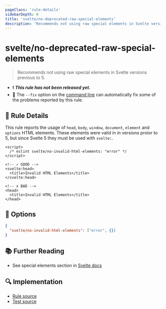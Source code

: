 ```yaml
---
pageClass: 'rule-details'
sidebarDepth: 0
title: 'svelte/no-deprecated-raw-special-elements'
description: 'Recommends not using raw special elements in Svelte versions previous to 5.'
---
```


# svelte/no-deprecated-raw-special-elements

> Recommends not using raw special elements in Svelte versions previous to 5.

- :exclamation: <badge text="This rule has not been released yet." vertical="middle" type="error"> **_This rule has not been released yet._** </badge>
- :wrench: The `--fix` option on the [command line](https://eslint.org/docs/user-guide/command-line-interface#fixing-problems) can automatically fix some of the problems reported by this rule.

## :book: Rule Details

This rule reports the usage of `head`, `body`, `window`, `document`, `element` and `options` HTML elements. These elements were valid in in versions proior to 5, but since Svelte 5 they must be used with `svelte:`.

<ESLintCodeBlock fix>

<!--eslint-skip-->

```svelte
<script>
  /* eslint svelte/no-invalid-html-elements: "error" */
</script>

<!-- ✓ GOOD -->
<svelte:head>
  <title>Invalid HTML Elements</title>
</svelte:head>

<!-- ✗ BAD -->
<head>
  <title>Invalid HTML Elements</title>
</head>
```

</ESLintCodeBlock>

## :wrench: Options

```json
{
  "svelte/no-invalid-html-elements": ["error", {}]
}
```

## :books: Further Reading

- See special elements section in [Svelte docs](https://svelte.dev/docs/svelte/svelte-window)

## :mag: Implementation

- [Rule source](https://github.com/sveltejs/eslint-plugin-svelte/blob/main/packages/eslint-plugin-svelte/src/rules/no-deprecated-raw-special-elements.ts)
- [Test source](https://github.com/sveltejs/eslint-plugin-svelte/blob/main/packages/eslint-plugin-svelte/tests/src/rules/no-deprecated-raw-special-elements.ts)
